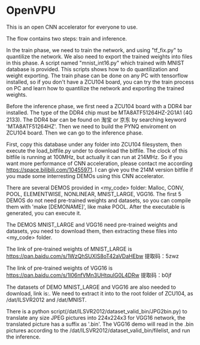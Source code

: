 # OpenVPU
This is an open CNN accelerator for everyone to use.

The flow contains two steps: train and inference.

In the train phase, we need to train the network, and using "tf_fix.py" to quantilize the network.
We also need to export the trained weights into files in this phase.
A script named "mnist_int16.py" which trained with MNIST database is provided. This scripts shows how to do quantilization and weight exporting. The train phase can be done on any PC with tensorflow installed, so if you don't have a ZCU104 board, you can try the train process on PC and learn how to quantilize the network and exporting the trained weights.

Before the inference phase, we first need a ZCU104 board with a DDR4 bar installed. The type of the DDR4 chip must be MTA8ATF51264HZ-2G1A1 (4G 2133). The DDR4 bar can be found on 淘宝 or 京东 by searching keyword 'MTA8ATF51264HZ'. Then we need to build the PYNQ enviroment on ZCU104 board. Then we can go to the inference phase.

First, copy this database under any folder into ZCU104 filesystem, then execute the load_bitfile.py under <inference> to download the bitfile. The clock of this bitfile is running at 100MHz, but actually it can run at 214MHz. So if you want more performance of CNN acceleration, please contact me according https://space.bilibili.com/10455971. I can give you the 214M version bitfile if you made some interresting DEMOs using this CNN accelerator.
  
There are several DEMOS provided in <my_code> folder: Malloc, CONV, POOL, ELEMENTWISE, NONLINEAR, MNIST_LARGE, VGG16.
The first 5 DEMOS do not need pre-trained weights and datasets, so you can compile them with 'make [DEMONAME]', like make POOL. After the executable is generated, you can execute it.

The DEMOS MNIST_LARGE and VGG16 need pre-trained weights and datasets, you need to download them, then extracting these files into <my_code> folder.

The link of pre-trained weights of MNIST_LARGE is https://pan.baidu.com/s/1WzQhSUXlS8oT42aVDaHEbw 提取码：5zwz 

The link of pre-trained weights of VGG16 is https://pan.baidu.com/s/1l06nfVMn3UHtquIG0L4DRw 提取码：b0jf 

The datasets of DEMO MNIST_LARGE and VGG16 are also needed to download, link is:. We need to extract it into to the root folder of ZCU104, as /dat/ILSVR2012 and /dat/MNIST.

There is a python script(/dat/ILSVR2012/dataset_valid_bin/JPG2bin.py) to translate any size JPEG pictures into 224x224x3 for VGG16 network, the translated picture has a suffix as '.bin'. The VGG16 demo will read in the .bin pictures according to the /dat/ILSVR2012/dataset_valid_bin/filelist, and run the inference.
